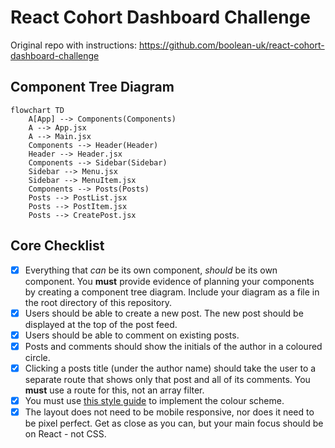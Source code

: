 # React Cohort Dashboard Challenge
Original repo with instructions: https://github.com/boolean-uk/react-cohort-dashboard-challenge

## Component Tree Diagram
```mermaid
flowchart TD
    A[App] --> Components(Components)
    A --> App.jsx
    A --> Main.jsx
    Components --> Header(Header)
    Header --> Header.jsx
    Components --> Sidebar(Sidebar)
    Sidebar --> Menu.jsx
    Sidebar --> MenuItem.jsx
    Components --> Posts(Posts)
    Posts --> PostList.jsx
    Posts --> PostItem.jsx
    Posts --> CreatePost.jsx
```

## Core Checklist
- [x] Everything that *can* be its own component, *should* be its own component. You **must** provide evidence of planning your components by creating a component tree diagram. Include your diagram as a file in the root directory of this repository.
- [x] Users should be able to create a new post. The new post should be displayed at the top of the post feed.
- [x] Users should be able to comment on existing posts.
- [x] Posts and comments should show the initials of the author in a coloured circle.
- [x] Clicking a posts title (under the author name) should take the user to a separate route that shows only that post and all of its comments. You **must** use a route for this, not an array filter.
- [x] You must use [this style guide](./STYLE_GUIDE.md) to implement the colour scheme.
- [x] The layout does not need to be mobile responsive, nor does it need to be pixel perfect. Get as close as you can, but your main focus should be on React - not CSS.
